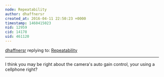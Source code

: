 ```yaml
---
node: Repeatability
author: dhaffnersr
created_at: 2016-04-11 22:50:23 +0000
timestamp: 1460415023
nid: 12959
cid: 14178
uid: 461120
---
```




[dhaffnersr](../profile/dhaffnersr) replying to: [Repeatability](../notes/viechdokter/04-11-2016/repeatability)

----
I think you may be right about the camera's auto gain control, your using a cellphone right?